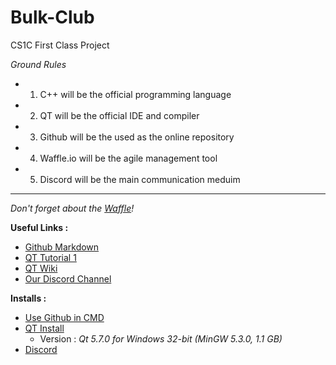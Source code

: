 # Bulk-Club
CS1C First Class Project

*Ground Rules*
- 1.  C++ will be the official programming language
- 2.  QT will be the official IDE and compiler
- 3.  Github will be the used as the online repository
- 4.  Waffle.io will be the agile management tool
- 5.  Discord will be the main communication meduim

-----

_Don't forget about the [Waffle](https://waffle.io/)!_

**Useful Links :**
 * [Github Markdown](https://github.com/adam-p/markdown-here/wiki/Markdown-Cheatsheet)
 * [QT Tutorial 1](https://www.comp.nus.edu.sg/~cs3249/lecture/befinning%20Qt.pdf)
 * [QT Wiki](https://wiki.qt.io/Qt_for_Beginners)
 * [Our Discord Channel](https://discordapp.com/channels/227940905653501953/227940905653501953)

**Installs :**
 * [Use Github in CMD](http://git-scm.com/)
 * [QT Install](http://www.qt.io/download-open-source/#section-2)
    * Version : *Qt 5.7.0 for Windows 32-bit (MinGW 5.3.0, 1.1 GB)*
 * [Discord](https://discordapp.com/)
